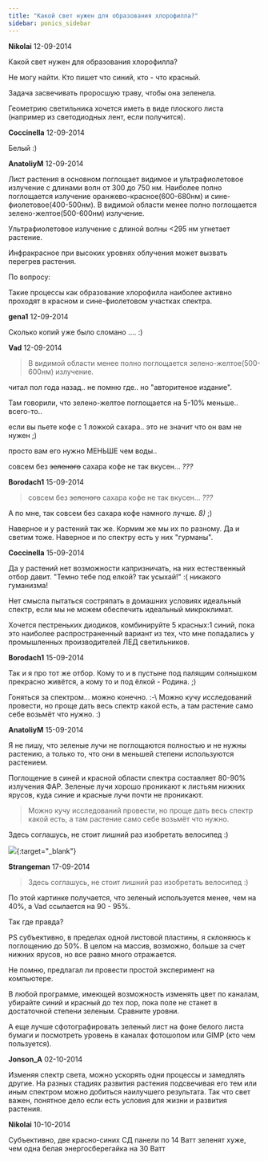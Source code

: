```yaml
---
title: "Какой свет нужен для образования хлорофилла?"
sidebar: ponics_sidebar
---
```


**Nikolai** 12-09-2014

Какой свет нужен для образования хлорофилла?

Не могу найти. Кто пишет что синий, кто - что красный.

Задача засвечивать проросшую траву, чтобы она зеленела.

Геометрию светильника хочется иметь в виде плоского листа (например из светодиодных лент, если получится). 


**Coccinella** 12-09-2014

Белый :)


**AnatoliyM** 12-09-2014

Лист растения в основном поглощает видимое и ультрафиолетовое излучение с длинами волн от 300 до 750 нм. Наиболее полно поглощается излучение оранжево-красное(600-680нм) и сине-фиолетовое(400-500нм). В видимой области менее полно поглощается зелено-желтое(500-600нм) излучение. 

Ультрафиолетовое излучение с длиной волны &lt;295 нм угнетает растение.

Инфракрасное при высоких уровнях облучения может вызвать перегрев растения.

По вопросу:

Такие процессы как образование хлорофилла наиболее активно проходят в красном и сине-фиолетовом участках спектра.


**gena1** 12-09-2014

Сколько копий уже было сломано .... :)


**Vad** 12-09-2014

> В видимой области менее полно поглощается зелено-желтое(500-600нм) излучение. 

читал пол года назад.. не помню где.. но "авторитеное издание".

Там говорили, что зелено-желтое поглощается на 5-10% меньше.. всего-то..

если вы пьете кофе с 1 ложкой сахара.. это не значит что он вам не нужен ;)

просто вам его нужно МЕНЬШЕ чем воды..

совсем без ~~зеленого~~ сахара кофе не так вкусен... *???*


**Borodach1** 15-09-2014

> совсем без ~~зеленого~~ сахара кофе не так вкусен... *???*

А по мне, так совсем без сахара кофе намного лучше. *8)* ;)

Наверное и у растений так же. Кормим же мы их по разному. Да и светим тоже. Наверное и по спектру есть у них "гурманы".


**Coccinella** 15-09-2014

Да у растений нет возможности капризничать, на них естественный отбор давит. "Темно тебе под елкой? так усыхай!" :( никакого гуманизма!

Нет смысла пытаться состряпать в домашних условиях идеальный спектр, если мы не можем обеспечить идеальный микроклимат.

Хочется пестреньких диодиков, комбинируйте 5 красных:1 синий, пока это наиболее распространенный вариант из тех, что мне попадались у промышленных производителей ЛЕД светильников.


**Borodach1** 15-09-2014

Так и я про тот же отбор. Кому то и в пустыне под палящим солнышком прекрасно живётся, а кому то и под ёлкой - Родина. ;)

Гоняться за спектром... можно конечно. :-\ Можно кучу исследований провести, но проще дать весь спектр какой есть, а там растение само себе возьмёт что нужно. :)


**AnatoliyM** 15-09-2014

Я не пишу, что зеленые лучи не поглощаются полностью и не нужны растению, а только то, что они в меньшей степени используются растением.

Поглощение в синей и красной области спектра составляет 80-90% излучения ФАР. Зеленые лучи хорошо проникают к листьям нижних ярусов, куда синие и красные лучи почти не проникают.

> Можно кучу исследований провести, но проще дать весь спектр какой есть, а там растение само себе возьмёт что нужно.

Здесь соглашусь, не стоит лишний раз изобретать велосипед :)

[![](/attachimages/16997_свет.gif)](https://t.me/ponics_ru_files/0){:target="_blank"}

**Strangeman** 17-09-2014

> Здесь соглашусь, не стоит лишний раз изобретать велосипед :)

По этой картинке получается, что зеленый используется менее, чем на 40%, а Vad ссылается на 90 - 95%.

Так где правда?

PS субъективно, в пределах одной листовой пластины, я склоняюсь к поглощению до 50%. В целом на массив, возможно, больше за счет нижних ярусов, но все равно много отражается.

Не помню, предлагал ли провести простой эксперимент на компьютере.

В любой программе, имеющей возможность изменять цвет по каналам, убирайте синий и красный до тех пор, пока поле не станет в достаточной степени зеленым. Сравните уровни.

А еще лучше сфотографировать зеленый лист на фоне белого листа бумаги и посмотреть уровень в каналах фотошопом или GIMP (кто чем пользуется).


**Jonson_A** 02-10-2014

Изменяя спектр света, можно ускорять одни процессы и замедлять другие. На разных стадиях развития растения подсвечивая его тем или иным спектром можно добиться наилучшего результата. Так что свет важен, понятное дело если есть условия для жизни и развития растения. 


**Nikolai** 10-10-2014

Субъективно, две красно-синих СД панели по 14 Ватт зеленят хуже, чем одна белая энергосберегайка на 30 Ватт 


